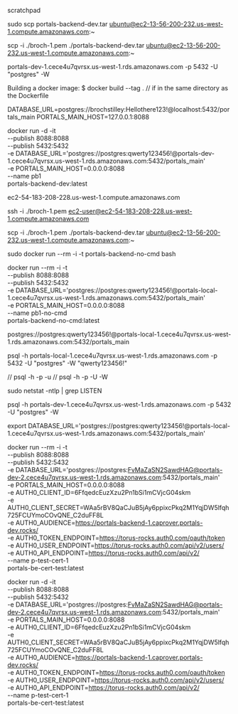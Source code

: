 scratchpad

sudo scp portals-backend-dev.tar ubuntu@ec2-13-56-200-232.us-west-1.compute.amazonaws.com:~

scp -i ./broch-1.pem ./portals-backend-dev.tar ubuntu@ec2-13-56-200-232.us-west-1.compute.amazonaws.com:~



portals-dev-1.cece4u7qvrsx.us-west-1.rds.amazonaws.com -p 5432 -U "postgres" -W


Building a docker image:
$ docker build --tag <image-name> . // if in the same directory as the Dockerfile



DATABASE_URL=postgres://brochstilley:Hellothere123!@localhost:5432/portals_main
PORTALS_MAIN_HOST=127.0.0.1:8088



docker run -d -it \
--publish 8088:8088 \
--publish 5432:5432 \
-e DATABASE_URL='postgres://postgres:qwerty123456!@portals-dev-1.cece4u7qvrsx.us-west-1.rds.amazonaws.com:5432/portals_main'  \
-e PORTALS_MAIN_HOST=0.0.0.0:8088 \
--name pb1 \
portals-backend-dev:latest




ec2-54-183-208-228.us-west-1.compute.amazonaws.com

ssh -i ./broch-1.pem ec2-user@ec2-54-183-208-228.us-west-1.compute.amazonaws.com

scp -i ./broch-1.pem ./portals-backend-dev.tar ubuntu@ec2-13-56-200-232.us-west-1.compute.amazonaws.com:~


sudo docker run --rm -i -t portals-backend-no-cmd bash

docker run --rm -i -t \
--publish 8088:8088 \
--publish 5432:5432 \
-e DATABASE_URL='postgres://postgres:qwerty123456!@portals-local-1.cece4u7qvrsx.us-west-1.rds.amazonaws.com:5432/portals_main'  \
-e PORTALS_MAIN_HOST=0.0.0.0:8088 \
--name pb1-no-cmd \
portals-backend-no-cmd:latest

postgres://postgres:qwerty123456!@portals-local-1.cece4u7qvrsx.us-west-1.rds.amazonaws.com:5432/portals_main

psql -h portals-local-1.cece4u7qvrsx.us-west-1.rds.amazonaws.com -p 5432 -U "postgres" -W "qwerty123456!"

// psql -h <host> -p <port> -u <database>
// psql -h <host> -p <port> -U <username> -W <password> <database>


sudo netstat -ntlp | grep LISTEN

psql -h portals-dev-1.cece4u7qvrsx.us-west-1.rds.amazonaws.com -p 5432 -U "postgres" -W

export DATABASE_URL='postgres://postgres:qwerty123456!@portals-local-1.cece4u7qvrsx.us-west-1.rds.amazonaws.com:5432/portals_main'


docker run --rm -i -t \
--publish 8088:8088 \
--publish 5432:5432 \
-e DATABASE_URL='postgres://postgres:FvMaZaSN2SawdHAG@portals-dev-2.cece4u7qvrsx.us-west-1.rds.amazonaws.com:5432/portals_main'  \
-e PORTALS_MAIN_HOST=0.0.0.0:8088 \
-e AUTH0_CLIENT_ID=6FfqedcEuzXzu2Pn1bSi1mCVjcG04skm \
-e AUTH0_CLIENT_SECRET=WAa5rBV8QaCJuB5jAy6ppixcPkq2M1YqjDW5lfqh725FCUYmoCOvQNE_C2duFF8L \
-e AUTH0_AUDIENCE=https://portals-backend-1.caprover.portals-dev.rocks/ \
-e AUTH0_TOKEN_ENDPOINT=https://torus-rocks.auth0.com/oauth/token \
-e AUTH0_USER_ENDPOINT=https://torus-rocks.auth0.com/api/v2/users/ \
-e AUTH0_API_ENDPOINT=https://torus-rocks.auth0.com/api/v2/ \
--name p-test-cert-1 \
portals-be-cert-test:latest


docker run -d -it \
--publish 8088:8088 \
--publish 5432:5432 \
-e DATABASE_URL='postgres://postgres:FvMaZaSN2SawdHAG@portals-dev-2.cece4u7qvrsx.us-west-1.rds.amazonaws.com:5432/portals_main'  \
-e PORTALS_MAIN_HOST=0.0.0.0:8088 \
-e AUTH0_CLIENT_ID=6FfqedcEuzXzu2Pn1bSi1mCVjcG04skm \
-e AUTH0_CLIENT_SECRET=WAa5rBV8QaCJuB5jAy6ppixcPkq2M1YqjDW5lfqh725FCUYmoCOvQNE_C2duFF8L \
-e AUTH0_AUDIENCE=https://portals-backend-1.caprover.portals-dev.rocks/ \
-e AUTH0_TOKEN_ENDPOINT=https://torus-rocks.auth0.com/oauth/token \
-e AUTH0_USER_ENDPOINT=https://torus-rocks.auth0.com/api/v2/users/ \
-e AUTH0_API_ENDPOINT=https://torus-rocks.auth0.com/api/v2/ \
--name p-test-cert-1 \
portals-be-cert-test:latest